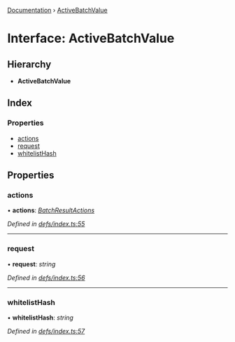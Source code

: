 [Documentation](../README.md) › [ActiveBatchValue](activebatchvalue.md)

# Interface: ActiveBatchValue

## Hierarchy

* **ActiveBatchValue**

## Index

### Properties

* [actions](activebatchvalue.md#actions)
* [request](activebatchvalue.md#request)
* [whitelistHash](activebatchvalue.md#whitelisthash)

## Properties

###  actions

• **actions**: *[BatchResultActions](batchresultactions.md)*

*Defined in [defs/index.ts:55](https://github.com/badbatch/graphql-box/blob/2fa13c7a/packages/fetch-manager/src/defs/index.ts#L55)*

___

###  request

• **request**: *string*

*Defined in [defs/index.ts:56](https://github.com/badbatch/graphql-box/blob/2fa13c7a/packages/fetch-manager/src/defs/index.ts#L56)*

___

###  whitelistHash

• **whitelistHash**: *string*

*Defined in [defs/index.ts:57](https://github.com/badbatch/graphql-box/blob/2fa13c7a/packages/fetch-manager/src/defs/index.ts#L57)*
